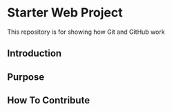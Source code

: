 # Starter Web Project

This repository is for showing how Git and GitHub work

## Introduction

## Purpose

## How To Contribute

